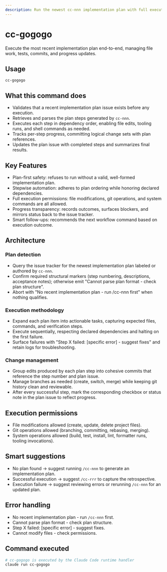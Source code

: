 ```yaml
---
description: Run the newest cc-nnn implementation plan with full execution permissions.
---
```


# cc-gogogo

Execute the most recent implementation plan end-to-end, managing file work, tests, commits, and progress updates.

## Usage
```
cc-gogogo
```

## What this command does

- Validates that a recent implementation plan issue exists before any execution.
- Retrieves and parses the plan steps generated by `cc-nnn`.
- Executes each step in dependency order, enabling file edits, tooling runs, and shell commands as needed.
- Tracks per-step progress, committing logical change sets with plan references.
- Updates the plan issue with completed steps and summarizes final results.

## Key Features

- Plan-first safety: refuses to run without a valid, well-formed implementation plan.
- Stepwise automation: adheres to plan ordering while honoring declared dependencies.
- Full execution permissions: file modifications, git operations, and system commands are all allowed.
- Progress transparency: records outcomes, surfaces blockers, and mirrors status back to the issue tracker.
- Smart follow-ups: recommends the next workflow command based on execution outcome.

## Architecture

### Plan detection
- Query the issue tracker for the newest implementation plan labeled or authored by `cc-nnn`.
- Confirm required structural markers (step numbering, descriptions, acceptance notes); otherwise emit "Cannot parse plan format - check plan structure".
- Abort with "No recent implementation plan - run /cc-nnn first" when nothing qualifies.

### Execution methodology
- Expand each plan item into actionable tasks, capturing expected files, commands, and verification steps.
- Execute sequentially, respecting declared dependencies and halting on the first failure.
- Surface failures with "Step X failed: [specific error] - suggest fixes" and retain logs for troubleshooting.

### Change management
- Group edits produced by each plan step into cohesive commits that reference the step number and plan issue.
- Manage branches as needed (create, switch, merge) while keeping git history clean and reviewable.
- After every successful step, mark the corresponding checkbox or status note in the plan issue to reflect progress.

## Execution permissions

- File modifications allowed (create, update, delete project files).
- Git operations allowed (branching, committing, rebasing, merging).
- System operations allowed (build, test, install, lint, formatter runs, tooling invocations).

## Smart suggestions

- No plan found → suggest running `/cc-nnn` to generate an implementation plan.
- Successful execution → suggest `/cc-rrr` to capture the retrospective.
- Execution failure → suggest reviewing errors or rerunning `/cc-nnn` for an updated plan.

## Error handling

- No recent implementation plan - run `/cc-nnn` first.
- Cannot parse plan format - check plan structure.
- Step X failed: [specific error] - suggest fixes.
- Cannot modify files - check permissions.

## Command executed
```bash
# cc-gogogo is executed by the Claude Code runtime handler
claude run cc-gogogo
```
